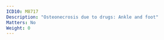 ```yaml
---
ICD10: M8717
Description: "Osteonecrosis due to drugs: Ankle and foot"
Matters: No
Weight: 0
---
```


